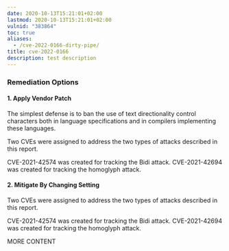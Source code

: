 ```yaml
---
date: 2020-10-13T15:21:01+02:00
lastmod: 2020-10-13T15:21:01+02:00
vulnid: "383864"
toc: true
aliases:
  - /cve-2022-0166-dirty-pipe/
title: cve-2022-0166
description: test description
---
```


### Remediation Options

#### 1. Apply Vendor Patch

The simplest defense is to ban the use of text directionality control characters both in language specifications and in compilers implementing these languages.

Two CVEs were assigned to address the two types of attacks described in this report.

CVE-2021-42574 was created for tracking the Bidi attack.
CVE-2021-42694 was created for tracking the homoglyph attack.

#### 2. Mitigate By Changing Setting

Two CVEs were assigned to address the two types of attacks described in this report.

CVE-2021-42574 was created for tracking the Bidi attack.
CVE-2021-42694 was created for tracking the homoglyph attack.

MORE CONTENT

